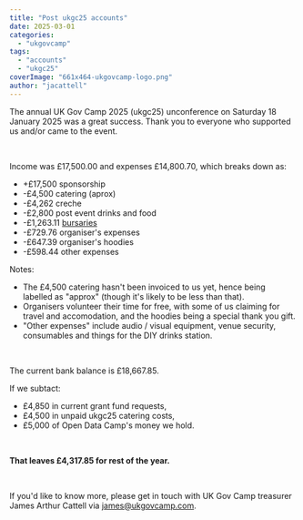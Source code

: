 ```yaml
---
title: "Post ukgc25 accounts"
date: 2025-03-01
categories: 
  - "ukgovcamp"
tags: 
  - "accounts"
  - "ukgc25"
coverImage: "661x464-ukgovcamp-logo.png"
author: "jacattell"
---
```


The annual UK Gov Camp 2025 (ukgc25) unconference on Saturday 18 January 2025 was a great success. Thank you to everyone who supported us and/or came to the event.

 

Income was £17,500.00 and expenses £14,800.70, which breaks down as:

- +£17,500 sponsorship
- \-£4,500 catering (aprox)
- \-£4,262 creche
- \-£2,800 post event drinks and food
- \-£1,263.11 [bursaries](https://www.ukgovcamp.com/2024/12/19/ukgc25-bursary/)
- \-£729.76 organiser's expenses
- \-£647.39 organiser's hoodies
- \-£598.44 other expenses

Notes:

- The £4,500 catering hasn't been invoiced to us yet, hence being labelled as "approx" (though it's likely to be less than that).
- Organisers volunteer their time for free, with some of us claiming for travel and accomodation, and the hoodies being a special thank you gift.
- "Other expenses" include audio / visual equipment, venue security, consumables and things for the DIY drinks station.

 

The current bank balance is £18,667.85.

If we subtact:

- £4,850 in current grant fund requests,
- £4,500 in unpaid ukgc25 catering costs,
- £5,000 of Open Data Camp's money we hold.

 

**That leaves £4,317.85 for rest of the year.**

 

If you'd like to know more, please get in touch with UK Gov Camp treasurer James Arthur Cattell via [james@ukgovcamp.com](mailto:james@ukgovcamp.com).
